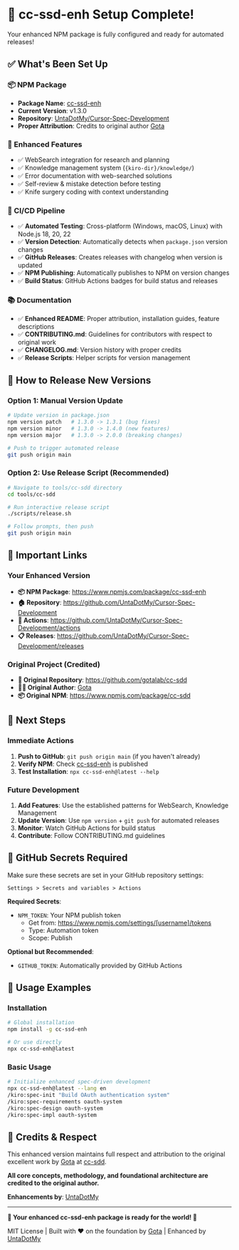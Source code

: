 # 🎉 cc-ssd-enh Setup Complete!

Your enhanced NPM package is fully configured and ready for automated releases!

## ✅ What's Been Set Up

### 📦 NPM Package
- **Package Name**: [cc-ssd-enh](https://www.npmjs.com/package/cc-ssd-enh)
- **Current Version**: v1.3.0
- **Repository**: [UntaDotMy/Cursor-Spec-Development](https://github.com/UntaDotMy/Cursor-Spec-Development)
- **Proper Attribution**: Credits to original author [Gota](https://github.com/gotalab/cc-sdd)

### 🚀 Enhanced Features
- ✅ WebSearch integration for research and planning
- ✅ Knowledge management system (`{kiro-dir}/knowledge/`)
- ✅ Error documentation with web-searched solutions
- ✅ Self-review & mistake detection before testing
- ✅ Knife surgery coding with context understanding

### 🔄 CI/CD Pipeline
- ✅ **Automated Testing**: Cross-platform (Windows, macOS, Linux) with Node.js 18, 20, 22
- ✅ **Version Detection**: Automatically detects when `package.json` version changes
- ✅ **GitHub Releases**: Creates releases with changelog when version is updated
- ✅ **NPM Publishing**: Automatically publishes to NPM on version changes
- ✅ **Build Status**: GitHub Actions badges for build status and releases

### 📚 Documentation
- ✅ **Enhanced README**: Proper attribution, installation guides, feature descriptions
- ✅ **CONTRIBUTING.md**: Guidelines for contributors with respect to original work
- ✅ **CHANGELOG.md**: Version history with proper credits
- ✅ **Release Scripts**: Helper scripts for version management

## 🚀 How to Release New Versions

### Option 1: Manual Version Update
```bash
# Update version in package.json
npm version patch   # 1.3.0 -> 1.3.1 (bug fixes)
npm version minor   # 1.3.0 -> 1.4.0 (new features)  
npm version major   # 1.3.0 -> 2.0.0 (breaking changes)

# Push to trigger automated release
git push origin main
```

### Option 2: Use Release Script (Recommended)
```bash
# Navigate to tools/cc-sdd directory
cd tools/cc-sdd

# Run interactive release script
./scripts/release.sh

# Follow prompts, then push
git push origin main
```

## 🔗 Important Links

### Your Enhanced Version
- **📦 NPM Package**: https://www.npmjs.com/package/cc-ssd-enh
- **🏠 Repository**: https://github.com/UntaDotMy/Cursor-Spec-Development
- **🔄 Actions**: https://github.com/UntaDotMy/Cursor-Spec-Development/actions
- **📋 Releases**: https://github.com/UntaDotMy/Cursor-Spec-Development/releases

### Original Project (Credited)
- **🌟 Original Repository**: https://github.com/gotalab/cc-sdd
- **👨‍💻 Original Author**: [Gota](https://github.com/gotalab)
- **📦 Original NPM**: https://www.npmjs.com/package/cc-sdd

## 🎯 Next Steps

### Immediate Actions
1. **Push to GitHub**: `git push origin main` (if you haven't already)
2. **Verify NPM**: Check [cc-ssd-enh](https://www.npmjs.com/package/cc-ssd-enh) is published
3. **Test Installation**: `npx cc-ssd-enh@latest --help`

### Future Development
1. **Add Features**: Use the established patterns for WebSearch, Knowledge Management
2. **Update Version**: Use `npm version` + `git push` for automated releases
3. **Monitor**: Watch GitHub Actions for build status
4. **Contribute**: Follow CONTRIBUTING.md guidelines

## 🔧 GitHub Secrets Required

Make sure these secrets are set in your GitHub repository settings:

```
Settings > Secrets and variables > Actions
```

**Required Secrets**:
- `NPM_TOKEN`: Your NPM publish token
  - Get from: https://www.npmjs.com/settings/[username]/tokens
  - Type: Automation token
  - Scope: Publish

**Optional but Recommended**:
- `GITHUB_TOKEN`: Automatically provided by GitHub Actions

## 📖 Usage Examples

### Installation
```bash
# Global installation
npm install -g cc-ssd-enh

# Or use directly
npx cc-ssd-enh@latest
```

### Basic Usage
```bash
# Initialize enhanced spec-driven development
npx cc-ssd-enh@latest --lang en
/kiro:spec-init "Build OAuth authentication system"
/kiro:spec-requirements oauth-system
/kiro:spec-design oauth-system
/kiro:spec-impl oauth-system
```

## 🙏 Credits & Respect

This enhanced version maintains full respect and attribution to the original excellent work by [Gota](https://github.com/gotalab) at [cc-sdd](https://github.com/gotalab/cc-sdd). 

**All core concepts, methodology, and foundational architecture are credited to the original author.**

**Enhancements by**: [UntaDotMy](https://github.com/UntaDotMy)

---

**🎉 Your enhanced cc-ssd-enh package is ready for the world! 🚀**

MIT License | Built with ❤️ on the foundation by [Gota](https://github.com/gotalab) | Enhanced by [UntaDotMy](https://github.com/UntaDotMy)
